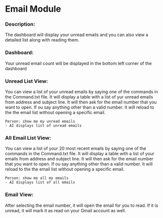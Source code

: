 # Email Module

### Description:
The dashboard will display your unread emails and you can also view a detailed list along with reading them.
### Dashboard:
Your unread email count will be displayed in the bottom left corner of the dashboard
### Unread List View:
You can view a list of your unread emails by saying one of the commands in the Command.txt file. It will display a table with a list of yur unread emails from address and subject line. It will then ask for the email number that you want to open. If ou say anything other than a valid number. It will reload to the the email list without opening a specific email.
```
Person: show me my unread emails
- AI displays list of unread emails
```
### All Email List View:
You can view a list of your 20 most recent emails by saying one of the commands in the Command.txt file. It will display a table with a list of your emails from address and subject line. It will then ask for the email number that you want to open. If ou say anything other than a valid number. It will reload to the the email list without opening a specific email.
```
Person: show me all my emails
- AI displays list of all emails
```
### Email View:
After selecting the email number, it will open the email for you to read. If it is unread, it will mark it as read on your Gmail account as well.